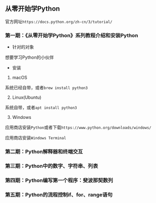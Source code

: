 
## 从零开始学Python

官方网址`https://docs.python.org/zh-cn/3/tutorial/`

### 第一期：《从零开始学Python》系列教程介绍和安装Python

* 针对的对象

想要学习Python的小伙伴

* 安装

1. macOS

系统已经自带，或者`brew install python3`

2. Linux(Ubuntu)

系统自带，或者`apt install python3`

3. Windows

应用商店安装`Python`或者下载`https://www.python.org/downloads/windows/`

应用商店安装`Windows Terminal`

### 第二期：Python解释器和终端交互

### 第三期：Python中的数字、字符串、列表

### 第四期：Python编写第一个程序：斐波那契数列

### 第五期：Python的流程控制if、for、range语句



